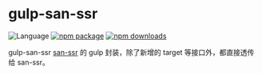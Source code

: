 # gulp-san-ssr
![Language](https://img.shields.io/badge/-TypeScript-blue.svg)
[![npm package](https://img.shields.io/npm/v/gulp-san-ssr.svg)](https://www.npmjs.org/package/gulp-san-ssr)
[![npm downloads](http://img.shields.io/npm/dm/gulp-san-ssr.svg)](https://www.npmjs.org/package/gulp-san-ssr)

gulp-san-ssr [san-ssr][san-ssr] 的 gulp 封装，除了新增的 target 等接口外，都直接透传给 san-ssr。

[san-ssr]: https://github.com/searchfe/san-ssr
